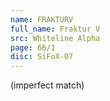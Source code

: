 ```yaml
---
name: FRAKTURV
full_name: Fraktur V
src: Whiteline Alpha
page: 66/1
disc: SiFoX-07
---
```

(imperfect match)
